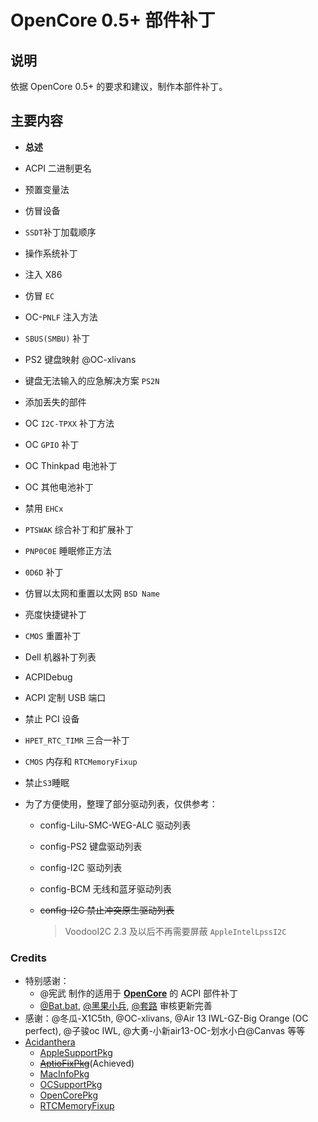 # OpenCore 0.5+ 部件补丁

## 说明

依据 OpenCore 0.5+ 的要求和建议，制作本部件补丁。

## 主要内容

- **总述** 

- ACPI 二进制更名

- 预置变量法

- 仿冒设备

- `SSDT`补丁加载顺序

- 操作系统补丁

- 注入 X86

- 仿冒 `EC` 

- OC-`PNLF` 注入方法

- `SBUS(SMBU)` 补丁

- PS2 键盘映射 @OC-xlivans

- 键盘无法输入的应急解决方案 `PS2N`

- 添加丢失的部件 

- OC `I2C-TPXX` 补丁方法

- OC `GPIO` 补丁

- OC Thinkpad 电池补丁

- OC 其他电池补丁 

- 禁用 `EHCx`

- `PTSWAK` 综合补丁和扩展补丁 

- `PNP0C0E` 睡眠修正方法 

- `0D6D` 补丁

- 仿冒以太网和重置以太网 `BSD Name`

- 亮度快捷键补丁

- `CMOS` 重置补丁

- Dell 机器补丁列表

- ACPIDebug

- ACPI 定制 USB 端口

- 禁止 PCI 设备

- `HPET_RTC_TIMR` 三合一补丁

- `CMOS` 内存和 `RTCMemoryFixup`

- 禁止`S3`睡眠

- 为了方便使用，整理了部分驱动列表，仅供参考：

  - config-Lilu-SMC-WEG-ALC 驱动列表
  - config-PS2 键盘驱动列表
  - config-I2C 驱动列表
  - config-BCM 无线和蓝牙驱动列表
  - ~~config-I2C 禁止冲突原生驱动列表~~
    
    > VoodooI2C 2.3 及以后不再需要屏蔽 `AppleIntelLpssI2C`

### Credits

- 特别感谢：
  - @宪武 制作的适用于 **[OpenCore](https://github.com/acidanthera/OpenCorePkg)** 的 ACPI 部件补丁
  - [@Bat.bat](https://github.com/williambj1), [@黑果小兵](https://github.com/daliansky), [@套路](https://github.com/athlonreg) 审核更新完善
- 感谢：@冬瓜-X1C5th, @OC-xlivans, @Air 13 IWL-GZ-Big Orange (OC perfect), @子骏oc IWL, @大勇-小新air13-OC-划水小白@Canvas  等等
- [Acidanthera](https://github.com/acidanthera) 
  - [AppleSupportPkg](https://github.com/acidanthera/AppleSupportPkg)
  - ~~[AptioFixPkg](https://github.com/acidanthera/AptioFixPkg)~~(Achieved)
  - [MacInfoPkg](https://github.com/acidanthera/MacInfoPkg)
  - [OCSupportPkg](https://github.com/acidanthera/OCSupportPkg)
  - [OpenCorePkg](https://github.com/acidanthera/OpenCorePkg)
  - [RTCMemoryFixup](https://github.com/acidanthera/RTCMemoryFixup)
